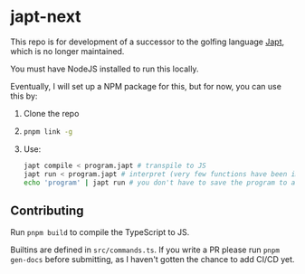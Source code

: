 # japt-next

This repo is for development of a successor to the golfing language [Japt](https://github.com/ETHproductions/japt), which is no longer maintained.

You must have NodeJS installed to run this locally.

Eventually, I will set up a NPM package for this, but for now, you can use this by: 
1. Clone the repo
2.  ```sh
    pnpm link -g
    ```
3. Use:
    ```sh
    japt compile < program.japt # transpile to JS
    japt run < program.japt # interpret (very few functions have been implemented yet)
    echo 'program' | japt run # you don't have to save the program to a file
    ```

## Contributing

Run `pnpm build` to compile the TypeScript to JS.

Builtins are defined in `src/commands.ts`. If you write a PR please run `pnpm gen-docs` before submitting, as I haven't gotten the chance to add CI/CD yet.
